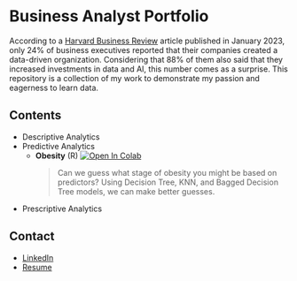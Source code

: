 # Business Analyst Portfolio
According to a [Harvard Business Review](https://hbr.org/2023/01/has-progress-on-data-analytics-and-ai-stalled-at-your-company) article published in January 2023, only 24% of business executives reported that their companies created a data-driven organization. Considering that 88% of them also said that they increased investments in data and AI, this number comes as a surprise. This repository is a collection of my work to demonstrate my passion and eagerness to learn data. 

## Contents
* Descriptive Analytics
* Predictive Analytics
  - **Obesity** (R)
  [![Open In Colab](https://colab.research.google.com/assets/colab-badge.svg)](https://colab.research.google.com/drive/1i--3zl7dn43HrISR_NNSighu0AlQZl7n?usp=sharing)
     > Can we guess what stage of obesity you might be based on predictors? Using Decision Tree, KNN, and Bagged Decision Tree models, we can make better guesses.
* Prescriptive Analytics

## Contact
* [LinkedIn](https://www.linkedin.com/in/jiwon5315/)
* [Resume](https://docs.google.com/document/d/1G5xGOCuyR1HJl8-Tyijec2Nemn7eNcyVCAEOc5PIwDE/edit?usp=sharing)
